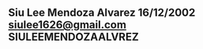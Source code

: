 Siu Lee Mendoza Alvarez
16/12/2002
siulee1626@gmail.com
SIULEEMENDOZAALVREZ
--------------------------